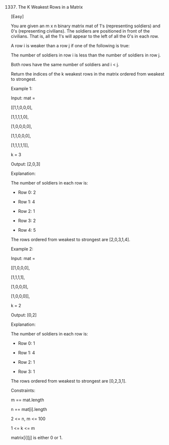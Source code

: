 1337. The K Weakest Rows in a Matrix

[Easy]

You are given an m x n binary matrix mat of 1's (representing soldiers) and 0's (representing civilians). The soldiers are positioned in front of the civilians. That is, all the 1's will appear to the left of all the 0's in each row.

A row i is weaker than a row j if one of the following is true:

The number of soldiers in row i is less than the number of soldiers in row j.

Both rows have the same number of soldiers and i < j.

Return the indices of the k weakest rows in the matrix ordered from weakest to strongest.

Example 1:

Input: mat = 

[[1,1,0,0,0],

 [1,1,1,1,0],

 [1,0,0,0,0],

 [1,1,0,0,0],

 [1,1,1,1,1]], 

k = 3

Output: [2,0,3]

Explanation: 

The number of soldiers in each row is: 

- Row 0: 2 

- Row 1: 4 

- Row 2: 1 

- Row 3: 2 

- Row 4: 5 

The rows ordered from weakest to strongest are [2,0,3,1,4].

Example 2:

Input: mat = 

[[1,0,0,0],

 [1,1,1,1],

 [1,0,0,0],

 [1,0,0,0]], 

k = 2

Output: [0,2]

Explanation: 

The number of soldiers in each row is: 

- Row 0: 1 

- Row 1: 4 

- Row 2: 1 

- Row 3: 1 

The rows ordered from weakest to strongest are [0,2,3,1].
 

Constraints:

m == mat.length

n == mat[i].length

2 <= n, m <= 100

1 <= k <= m

matrix[i][j] is either 0 or 1.